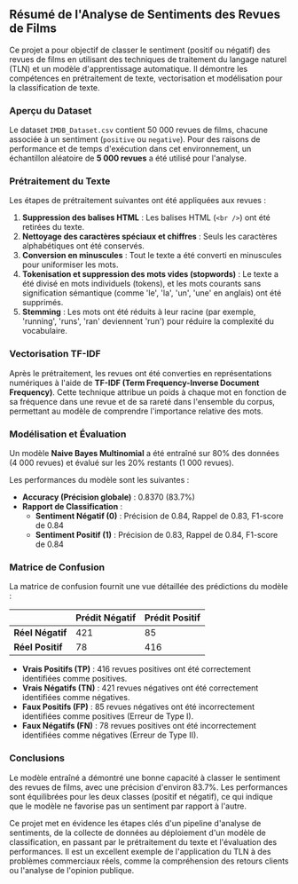 ## Résumé de l'Analyse de Sentiments des Revues de Films

Ce projet a pour objectif de classer le sentiment (positif ou négatif) des revues de films en utilisant des techniques de traitement du langage naturel (TLN) et un modèle d'apprentissage automatique. Il démontre les compétences en prétraitement de texte, vectorisation et modélisation pour la classification de texte.

### Aperçu du Dataset
Le dataset `IMDB_Dataset.csv` contient 50 000 revues de films, chacune associée à un sentiment (`positive` ou `negative`). Pour des raisons de performance et de temps d'exécution dans cet environnement, un échantillon aléatoire de **5 000 revues** a été utilisé pour l'analyse.

### Prétraitement du Texte
Les étapes de prétraitement suivantes ont été appliquées aux revues :
1.  **Suppression des balises HTML** : Les balises HTML (`<br />`) ont été retirées du texte.
2.  **Nettoyage des caractères spéciaux et chiffres** : Seuls les caractères alphabétiques ont été conservés.
3.  **Conversion en minuscules** : Tout le texte a été converti en minuscules pour uniformiser les mots.
4.  **Tokenisation et suppression des mots vides (stopwords)** : Le texte a été divisé en mots individuels (tokens), et les mots courants sans signification sémantique (comme 'le', 'la', 'un', 'une' en anglais) ont été supprimés.
5.  **Stemming** : Les mots ont été réduits à leur racine (par exemple, 'running', 'runs', 'ran' deviennent 'run') pour réduire la complexité du vocabulaire.

### Vectorisation TF-IDF
Après le prétraitement, les revues ont été converties en représentations numériques à l'aide de **TF-IDF (Term Frequency-Inverse Document Frequency)**. Cette technique attribue un poids à chaque mot en fonction de sa fréquence dans une revue et de sa rareté dans l'ensemble du corpus, permettant au modèle de comprendre l'importance relative des mots.

### Modélisation et Évaluation
Un modèle **Naive Bayes Multinomial** a été entraîné sur 80% des données (4 000 revues) et évalué sur les 20% restants (1 000 revues).

Les performances du modèle sont les suivantes :
-   **Accuracy (Précision globale)** : 0.8370 (83.7%)
-   **Rapport de Classification** :
    -   **Sentiment Négatif (0)** : Précision de 0.84, Rappel de 0.83, F1-score de 0.84
    -   **Sentiment Positif (1)** : Précision de 0.83, Rappel de 0.84, F1-score de 0.84

### Matrice de Confusion
La matrice de confusion fournit une vue détaillée des prédictions du modèle :

|             | Prédit Négatif | Prédit Positif |
| :---------- | :------------- | :------------- |
| **Réel Négatif** | 421            | 85             |
| **Réel Positif** | 78             | 416            |

-   **Vrais Positifs (TP)** : 416 revues positives ont été correctement identifiées comme positives.
-   **Vrais Négatifs (TN)** : 421 revues négatives ont été correctement identifiées comme négatives.
-   **Faux Positifs (FP)** : 85 revues négatives ont été incorrectement identifiées comme positives (Erreur de Type I).
-   **Faux Négatifs (FN)** : 78 revues positives ont été incorrectement identifiées comme négatives (Erreur de Type II).

### Conclusions
Le modèle entraîné a démontré une bonne capacité à classer le sentiment des revues de films, avec une précision d'environ 83.7%. Les performances sont équilibrées pour les deux classes (positif et négatif), ce qui indique que le modèle ne favorise pas un sentiment par rapport à l'autre.

Ce projet met en évidence les étapes clés d'un pipeline d'analyse de sentiments, de la collecte de données au déploiement d'un modèle de classification, en passant par le prétraitement du texte et l'évaluation des performances. Il est un excellent exemple de l'application du TLN à des problèmes commerciaux réels, comme la compréhension des retours clients ou l'analyse de l'opinion publique.

